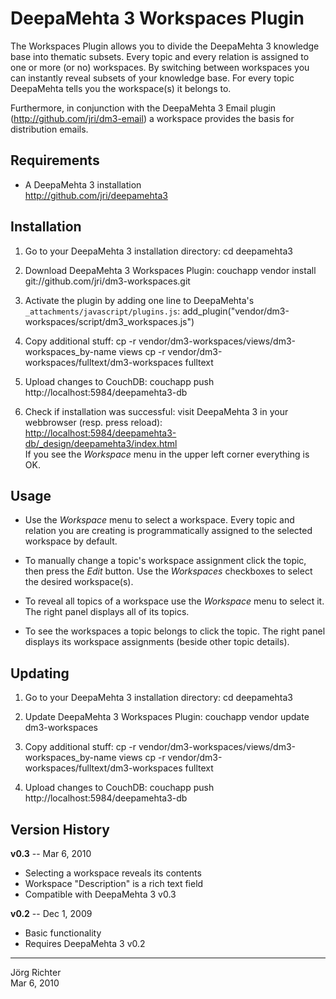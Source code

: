 
DeepaMehta 3 Workspaces Plugin
==============================

The Workspaces Plugin allows you to divide the DeepaMehta 3 knowledge base into thematic subsets.
Every topic and every relation is assigned to one or more (or no) workspaces.
By switching between workspaces you can instantly reveal subsets of your knowledge base.
For every topic DeepaMehta tells you the workspace(s) it belongs to.

Furthermore, in conjunction with the DeepaMehta 3 Email plugin (<http://github.com/jri/dm3-email>)
a workspace provides the basis for distribution emails.


Requirements
------------

* A DeepaMehta 3 installation  
  <http://github.com/jri/deepamehta3>


Installation
------------

1.  Go to your DeepaMehta 3 installation directory:
        cd deepamehta3

2.  Download DeepaMehta 3 Workspaces Plugin:
        couchapp vendor install git://github.com/jri/dm3-workspaces.git

3.  Activate the plugin by adding one line to DeepaMehta's `_attachments/javascript/plugins.js`:
        add_plugin("vendor/dm3-workspaces/script/dm3_workspaces.js")

4.  Copy additional stuff:
        cp -r vendor/dm3-workspaces/views/dm3-workspaces_by-name views
        cp -r vendor/dm3-workspaces/fulltext/dm3-workspaces fulltext

5.  Upload changes to CouchDB:
        couchapp push http://localhost:5984/deepamehta3-db

6.  Check if installation was successful: visit DeepaMehta 3 in your webbrowser (resp. press reload):  
    <http://localhost:5984/deepamehta3-db/_design/deepamehta3/index.html>  
    If you see the *Workspace* menu in the upper left corner everything is OK.


Usage
-----

*   Use the *Workspace* menu to select a workspace. Every topic and relation you are
    creating is programmatically assigned to the selected workspace by default.

*   To manually change a topic's workspace assignment click the topic, then press the *Edit* button.
    Use the *Workspaces* checkboxes to select the desired workspace(s).

*   To reveal all topics of a workspace use the *Workspace* menu to select it.
    The right panel displays all of its topics.

*   To see the workspaces a topic belongs to click the topic.
    The right panel displays its workspace assignments (beside other topic details).


Updating
--------

1.  Go to your DeepaMehta 3 installation directory:
        cd deepamehta3

2.  Update DeepaMehta 3 Workspaces Plugin:
        couchapp vendor update dm3-workspaces

3.  Copy additional stuff:
        cp -r vendor/dm3-workspaces/views/dm3-workspaces_by-name views
        cp -r vendor/dm3-workspaces/fulltext/dm3-workspaces fulltext

4.  Upload changes to CouchDB:
        couchapp push http://localhost:5984/deepamehta3-db


Version History
---------------

**v0.3** -- Mar 6, 2010

* Selecting a workspace reveals its contents
* Workspace "Description" is a rich text field
* Compatible with DeepaMehta 3 v0.3

**v0.2** -- Dec 1, 2009

* Basic functionality
* Requires DeepaMehta 3 v0.2


------------
Jörg Richter  
Mar 6, 2010
